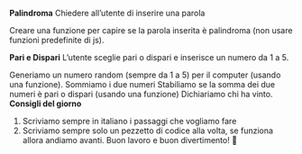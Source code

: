 **Palindroma**
Chiedere all’utente di inserire una parola

Creare una funzione per capire se la parola inserita è palindroma (non usare funzioni predefinite di js).

**Pari e Dispari**
L’utente sceglie pari o dispari e inserisce un numero da 1 a 5.

Generiamo un numero random (sempre da 1 a 5) per il computer (usando una funzione).
Sommiamo i due numeri
Stabiliamo se la somma dei due numeri è pari o dispari (usando una funzione)
Dichiariamo chi ha vinto.
**Consigli del giorno**
1. Scriviamo sempre in italiano i passaggi che vogliamo fare
2. Scriviamo sempre solo un pezzetto di codice alla volta, se funziona allora andiamo avanti.
Buon lavoro e buon divertimento! :slightly_smiling_face: